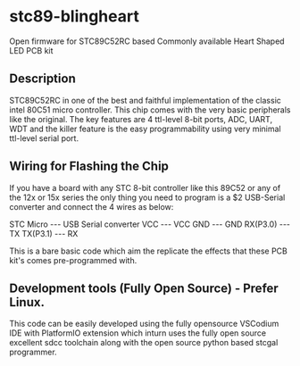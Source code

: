# stc89-blingheart
Open firmware for STC89C52RC based Commonly available Heart Shaped LED PCB kit 

## Description
  STC89C52RC in one of the best and faithful implementation of the classic intel 80C51 micro
  controller. This chip comes with the very basic peripherals like the original. The key 
  features are 4 ttl-level 8-bit ports, ADC, UART, WDT and the killer feature is the easy 
  programmability using very minimal ttl-level serial port.
  
 ## Wiring for Flashing the Chip
  If you have a board with any STC 8-bit controller like this 89C52 or any of the 12x or 15x
  series the only thing you need to program is a $2 USB-Serial converter and connect the 4
  wires as below:
  
  STC Micro ---   USB Serial converter
  VCC       ---   VCC
  GND       ---   GND
  RX(P3.0)  ---   TX
  TX(P3.1)  ---   RX
  
  This is a bare basic code which aim the replicate the effects that these PCB kit's comes 
  pre-programmed with.

## Development tools (Fully Open Source)  - Prefer Linux.
  This code can be easily developed using the fully opensource VSCodium IDE
  with PlatformIO extension which inturn uses the fully open source excellent sdcc toolchain along
  with the open source python based stcgal programmer.